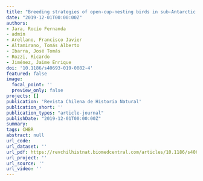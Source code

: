 ```yaml
---
title: "Breeding strategies of open-cup-nesting birds in sub-Antarctic forests of Navarino Island, Chile"
date: "2019-12-01T00:00:00Z"
authors:
- Jara, Rocío Fernanda 
- admin
- Arellano, Francisco Javier 
- Altamirano, Tomás Alberto 
- Ibarra, José Tomás 
- Rozzi, Ricardo 
- Jiménez, Jaime Enrique
doi: '10.1186/s40693-019-0082-4'
featured: false
image:
  focal_point: ''
  preview_only: false
projects: []
publication: 'Revista Chilena de Historia Natural'
publication_short: ''
publication_types: "article-journal"
publishDate: "2019-12-01T00:00:00Z"
summary: 
tags: CHBR
abstract: null
url_code: 
url_dataset: ''
url_pdf: https://revchilhistnat.biomedcentral.com/articles/10.1186/s40693-019-0082-4
url_project: ''
url_source: ''
url_video: ''
---
```



